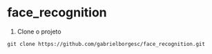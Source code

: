 # face_recognition

1. Clone o projeto
```
git clone https://github.com/gabrielborgesc/face_recognition.git

```
